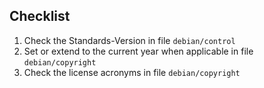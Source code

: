 ## Checklist

1. Check the Standards-Version in file `debian/control`
1. Set or extend to the current year when applicable in file `debian/copyright`
1. Check the license acronyms in file `debian/copyright`
